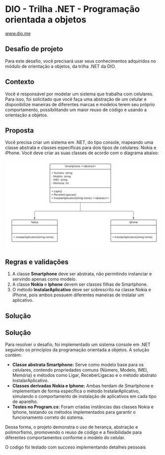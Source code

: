 # DIO - Trilha .NET - Programação orientada a objetos
www.dio.me

## Desafio de projeto
Para este desafio, você precisará usar seus conhecimentos adquiridos no módulo de orientação a objetos, da trilha .NET da DIO.

## Contexto
Você é responsável por modelar um sistema que trabalha com celulares. Para isso, foi solicitado que você faça uma abstração de um celular e disponibilize maneiras de diferentes marcas e modelos terem seu próprio comportamento, possibilitando um maior reuso de código e usando a orientação a objetos.

## Proposta
Você precisa criar um sistema em .NET, do tipo console, mapeando uma classe abstrata e classes específicas para dois tipos de celulares: Nokia e iPhone. 
Você deve criar as suas classes de acordo com o diagrama abaixo:

![Diagrama classes](Imagens/diagrama.png)

## Regras e validações
1. A classe **Smartphone** deve ser abstrata, não permitindo instanciar e servindo apenas como modelo.
2. A classe **Nokia** e **Iphone** devem ser classes filhas de Smartphone.
3. O método **InstalarAplicativo** deve ser sobrescrito na classe Nokia e iPhone, pois ambos possuem diferentes maneiras de instalar um aplicativo.

## Solução
## Solução

Para resolver o desafio, foi implementado um sistema console em .NET seguindo os princípios da programação orientada a objetos. A solução contém:

- **Classe abstrata Smartphone:** Serve como modelo base para os celulares, contendo propriedades comuns (Número, Modelo, IMEI, Memória) e métodos como Ligar, ReceberLigacao e o método abstrato InstalarAplicativo.
- **Classes derivadas Nokia e Iphone:** Ambas herdam de Smartphone e implementam de forma específica o método InstalarAplicativo, simulando o comportamento de instalação de aplicativos em cada tipo de aparelho.
- **Testes no Program.cs:** Foram criadas instâncias das classes Nokia e Iphone, testando os métodos implementados para garantir o funcionamento correto do sistema.

Dessa forma, o projeto demonstra o uso de herança, abstração e polimorfismo, promovendo o reuso de código e a flexibilidade para diferentes comportamentos conforme o modelo do celular.

O codigo foi testado com succeso implementando detalhes pessoais 
